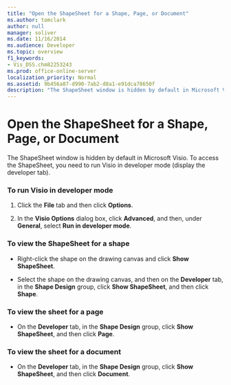 ```yaml
---
title: "Open the ShapeSheet for a Shape, Page, or Document"
ms.author: tomclark
author: null
manager: soliver
ms.date: 11/16/2014
ms.audience: Developer
ms.topic: overview
f1_keywords:
- Vis_DSS.chm82253243
ms.prod: office-online-server
localization_priority: Normal
ms.assetid: 9b456a87-d990-7ab2-d8a1-e91dca78650f
description: "The ShapeSheet window is hidden by default in Microsoft Visio. To access the ShapeSheet, you need to run Visio in developer mode (display the developer tab)."
---
```


# Open the ShapeSheet for a Shape, Page, or Document

The ShapeSheet window is hidden by default in Microsoft Visio. To access the ShapeSheet, you need to run Visio in developer mode (display the developer tab).
  
### To run Visio in developer mode

1. Click the **File** tab and then click **Options**.
    
2. In the **Visio Options** dialog box, click **Advanced**, and then, under **General**, select **Run in developer mode**.
    
### To view the ShapeSheet for a shape

- Right-click the shape on the drawing canvas and click **Show ShapeSheet**.
    
- Select the shape on the drawing canvas, and then on the **Developer** tab, in the **Shape Design** group, click **Show ShapeSheet**, and then click **Shape**.
    
### To view the sheet for a page

- On the **Developer** tab, in the **Shape Design** group, click **Show ShapeSheet**, and then click **Page**.
    
### To view the sheet for a document

- On the **Developer** tab, in the **Shape Design** group, click **Show ShapeSheet**, and then click **Document**.
    

